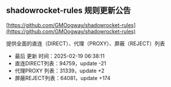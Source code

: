 ## shadowrocket-rules 规则更新公告

[https://github.com/GMOogway/shadowrocket-rules](https://github.com/GMOogway/shadowrocket-rules)

提供全面的直连（DIRECT）、代理（PROXY）、屏蔽（REJECT）列表
- 最后 更新 时间：2025-02-19 06:38:11
- 直连DIRECT列表：94759，update -21
- 代理PROXY 列表：31339，update +2
- 屏蔽REJECT列表：64081，update +174